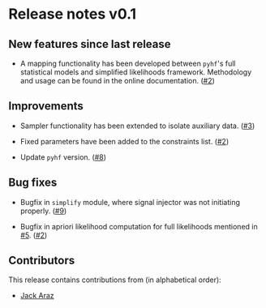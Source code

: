 # Release notes v0.1

## New features since last release

* A mapping functionality has been developed between ``pyhf``'s full
  statistical models and simplified likelihoods framework. Methodology
  and usage can be found in the online documentation.
  ([#2](https://github.com/SpeysideHEP/spey-pyhf/pull/2))

## Improvements

* Sampler functionality has been extended to isolate auxiliary data.
  ([#3](https://github.com/SpeysideHEP/spey-pyhf/pull/3))

* Fixed parameters have been added to the constraints list.
  ([#2](https://github.com/SpeysideHEP/spey-pyhf/pull/2))

* Update `pyhf` version.
  ([#8](https://github.com/SpeysideHEP/spey-pyhf/pull/8))

## Bug fixes

* Bugfix in `simplify` module, where signal injector was not initiating properly.
 ([#9](https://github.com/SpeysideHEP/spey-pyhf/pull/9))

* Bugfix in apriori likelihood computation for full likelihoods mentioned in
  [#5](https://github.com/SpeysideHEP/spey-pyhf/issues/5).
  ([#2](https://github.com/SpeysideHEP/spey-pyhf/pull/2))

## Contributors

This release contains contributions from (in alphabetical order):

* [Jack Araz](https://github.com/jackaraz)
